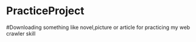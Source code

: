 # PracticeProject
#Downloading something like novel,picture or article for practicing my web crawler skill
